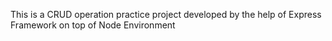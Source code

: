 This is a CRUD operation practice project developed by the help of Express Framework on top of Node Environment
